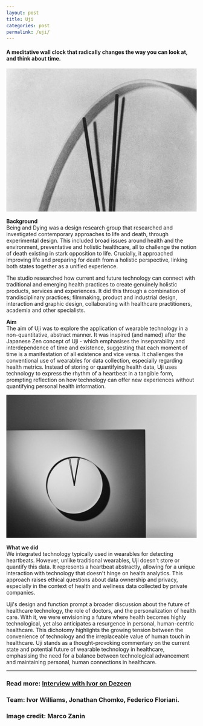 ```yaml
---
layout: post
title: Uji
categories: post
permalink: /uji/
---
```

#### A meditative wall clock that radically changes the way you can look at, and think about time. 

![hospice](/images/uji05.jpg)

**Background**  
Being and Dying was a design research group that researched and investigated contemporary approaches to life and death, through experimental design. This included broad issues around health and the environment, preventative and holistic healthcare, all to challenge the notion of death existing in stark opposition to life. Crucially, it approached improving life and preparing for death from a holistic perspective, linking both states together as a unified experience. 

The studio researched how current and future technology can connect with traditional and emerging health practices to create genuinely holistic products, services and experiences. It did this through a combination of trandisciplinary practices; filmmaking, product and industrial design, interaction and graphic design, collaborating with healthcare practitioners, academia and other specialists. 

**Aim**  
The aim of Uji was to explore the application of wearable technology in a non-quantitative, abstract manner. It was inspired (and named) after the Japanese Zen concept of Uji - which emphasises the inseparability and interdependence of time and existence, suggesting that each moment of time is a manifestation of all existence and vice versa. It challenges the conventional use of wearables for data collection, especially regarding health metrics. Instead of storing or quantifying health data, Uji uses technology to express the rhythm of a heartbeat in a tangible form, prompting reflection on how technology can offer new experiences without quantifying personal health information.

![hospice](/images/uji02.jpg)

**What we did**  
We integrated technology typically used in wearables for detecting heartbeats. However, unlike traditional wearables, Uji doesn't store or quantify this data. It represents a heartbeat abstractly, allowing for a unique interaction with technology that doesn't hinge on health analytics. This approach raises ethical questions about data ownership and privacy, especially in the context of health and wellness data collected by private companies.

Uji's design and function prompt a broader discussion about the future of healthcare technology, the role of doctors, and the personalization of health care. With it, we were envisioning a future where health becomes highly technological, yet also anticipates a resurgence in personal, human-centric healthcare. This dichotomy highlights the growing tension between the convenience of technology and the irreplaceable value of human touch in healthcare. Uji stands as a thought-provoking commentary on the current state and potential future of wearable technology in healthcare, emphasising the need for a balance between technological advancement and maintaining personal, human connections in healthcare.

---
### Read more: [Interview with Ivor on Dezeen](https://www.dezeen.com/2014/05/09/uji-wall-clock-ivor-williams-moves-hands-in-time-with-heartbeat/)

### Team: Ivor Williams, Jonathan Chomko, Federico Floriani.

### Image credit: Marco Zanin

